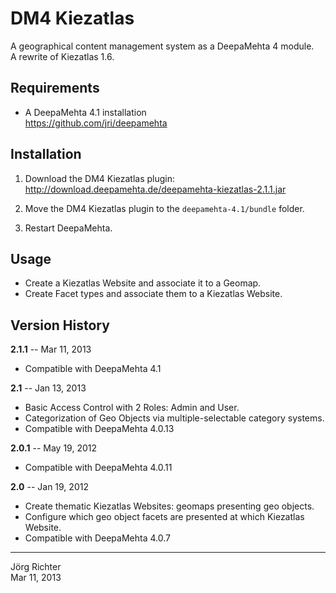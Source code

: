 
DM4 Kiezatlas
=============

A geographical content management system as a DeepaMehta 4 module.  
A rewrite of Kiezatlas 1.6.


Requirements
------------

* A DeepaMehta 4.1 installation  
  <https://github.com/jri/deepamehta>


Installation
------------

1. Download the DM4 Kiezatlas plugin:  
   <http://download.deepamehta.de/deepamehta-kiezatlas-2.1.1.jar>

2. Move the DM4 Kiezatlas plugin to the `deepamehta-4.1/bundle` folder.

3. Restart DeepaMehta.


Usage
-----

* Create a Kiezatlas Website and associate it to a Geomap.
* Create Facet types and associate them to a Kiezatlas Website.


Version History
---------------

**2.1.1** -- Mar 11, 2013

* Compatible with DeepaMehta 4.1

**2.1** -- Jan 13, 2013

* Basic Access Control with 2 Roles: Admin and User.
* Categorization of Geo Objects via multiple-selectable category systems.
* Compatible with DeepaMehta 4.0.13

**2.0.1** -- May 19, 2012

* Compatible with DeepaMehta 4.0.11

**2.0** -- Jan 19, 2012

* Create thematic Kiezatlas Websites: geomaps presenting geo objects.
* Configure which geo object facets are presented at which Kiezatlas Website.
* Compatible with DeepaMehta 4.0.7


------------
Jörg Richter  
Mar 11, 2013
